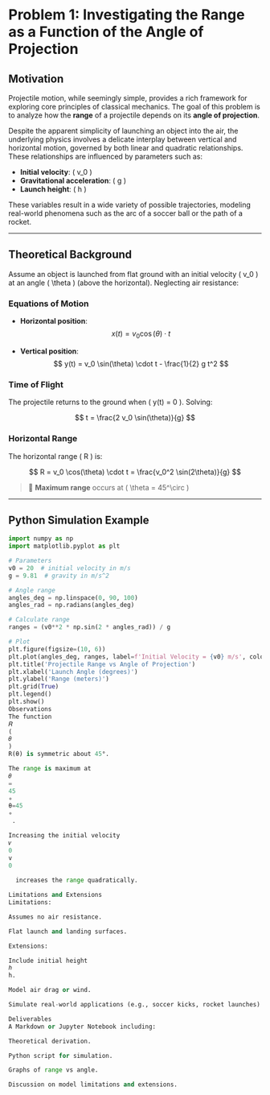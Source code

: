 # Problem 1: Investigating the Range as a Function of the Angle of Projection

## Motivation

Projectile motion, while seemingly simple, provides a rich framework for exploring core principles of classical mechanics. The goal of this problem is to analyze how the **range** of a projectile depends on its **angle of projection**.

Despite the apparent simplicity of launching an object into the air, the underlying physics involves a delicate interplay between vertical and horizontal motion, governed by both linear and quadratic relationships. These relationships are influenced by parameters such as:

- **Initial velocity**: \( v_0 \)
- **Gravitational acceleration**: \( g \)
- **Launch height**: \( h \)

These variables result in a wide variety of possible trajectories, modeling real-world phenomena such as the arc of a soccer ball or the path of a rocket.

---

## Theoretical Background

Assume an object is launched from flat ground with an initial velocity \( v_0 \) at an angle \( \theta \) (above the horizontal). Neglecting air resistance:

### Equations of Motion

- **Horizontal position**:
  $$
  x(t) = v_0 \cos(\theta) \cdot t
  $$

- **Vertical position**:
  $$
  y(t) = v_0 \sin(\theta) \cdot t - \frac{1}{2} g t^2
  $$

### Time of Flight

The projectile returns to the ground when \( y(t) = 0 \). Solving:

$$
t = \frac{2 v_0 \sin(\theta)}{g}
$$

### Horizontal Range

The horizontal range \( R \) is:

$$
R = v_0 \cos(\theta) \cdot t = \frac{v_0^2 \sin(2\theta)}{g}
$$

> 📌 **Maximum range** occurs at \( \theta = 45^\circ \)

---

## Python Simulation Example

```python
import numpy as np
import matplotlib.pyplot as plt

# Parameters
v0 = 20  # initial velocity in m/s
g = 9.81  # gravity in m/s^2

# Angle range
angles_deg = np.linspace(0, 90, 100)
angles_rad = np.radians(angles_deg)

# Calculate range
ranges = (v0**2 * np.sin(2 * angles_rad)) / g

# Plot
plt.figure(figsize=(10, 6))
plt.plot(angles_deg, ranges, label=f'Initial Velocity = {v0} m/s', color='blue')
plt.title('Projectile Range vs Angle of Projection')
plt.xlabel('Launch Angle (degrees)')
plt.ylabel('Range (meters)')
plt.grid(True)
plt.legend()
plt.show()
Observations
The function 
𝑅
(
𝜃
)
R(θ) is symmetric about 45°.

The range is maximum at 
𝜃
=
45
∘
θ=45 
∘
 .

Increasing the initial velocity 
𝑣
0
v 
0
​
  increases the range quadratically.

Limitations and Extensions
Limitations:

Assumes no air resistance.

Flat launch and landing surfaces.

Extensions:

Include initial height 
ℎ
h.

Model air drag or wind.

Simulate real-world applications (e.g., soccer kicks, rocket launches).

Deliverables
A Markdown or Jupyter Notebook including:

Theoretical derivation.

Python script for simulation.

Graphs of range vs angle.

Discussion on model limitations and extensions.
